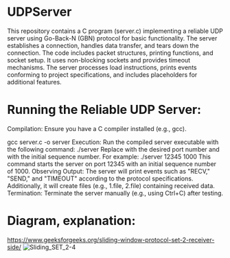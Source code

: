 # UDPServer
This repository contains a C program (server.c) implementing a reliable UDP server using Go-Back-N (GBN) protocol for basic functionality. The server establishes a connection, handles data transfer, and tears down the connection. The code includes packet structures, printing functions, and socket setup. It uses non-blocking sockets and provides timeout mechanisms. The server processes load instructions, prints events conforming to project specifications, and includes placeholders for additional features. 


# Running the Reliable UDP Server:
Compilation:
Ensure you have a C compiler installed (e.g., gcc).

gcc server.c -o server
Execution:
Run the compiled server executable with the following command:
./server <PORT> <ISN>
Replace <PORT> with the desired port number and <ISN> with the initial sequence number. For example:
./server 12345 1000
This command starts the server on port 12345 with an initial sequence number of 1000.
Observing Output:
The server will print events such as "RECV," "SEND," and "TIMEOUT" according to the protocol specifications. Additionally, it will create files (e.g., 1.file, 2.file) containing received data.
Termination:
Terminate the server manually (e.g., using Ctrl+C) after testing.

# Diagram, explanation: 
https://www.geeksforgeeks.org/sliding-window-protocol-set-2-receiver-side/
![Sliding_SET_2-4](https://github.com/Nikolair1/UDPServer/assets/93243326/0623d281-1266-4a8a-bd9b-bfdfccb71781)
